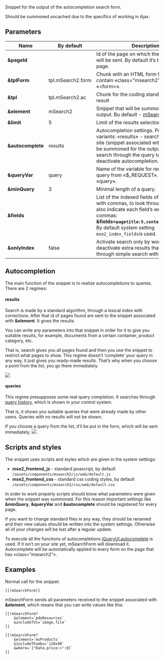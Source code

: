 
Snippet for the output of the autocompletion search form.


Should be summoned uncached due to the specifics of working in Ajax.


## Parameters

 Name			    | By default		    | Description
--------------------|-----------------------|--------------------------------------------------------
**&pageId**			|  						| Id of the page on which the search request will be sent. By default it’s the current page. 
**&tplForm**		| tpl.mSearch2.form		| Chunk with an HTML form for output, must contain «class="msearch2"» in tag «\<form\>».
**&tpl**			| tpl.mSearch2.ac		| Chunk for the coding standards of each result 
**&element**		| mSearch2				| Snippet that will be summoned for work output. Bu default - [mSearch2][1].
**&limit**			| 5						| Limit of the results selection 
**&autocomplete**	| results				| Autocompletion settings. Possible variants: «results» - search through the site (snippet associated with **&element** will be summoned for the output), «queries» - search through the query table, «0» - deactivate autocompletion.
**&queryVar**		| query					| Name of the variable for receiving search query from «$_REQUEST». By default - «query».
**&minQuery**		| 3						| Minimal length of a query. 
**&fields**			| 						| List of the indexed fields of the resource, with commas, to look through. You can also indicate each field’s weight, with commas: **&fields=`pagetitle:5,content:3,comment:1`**. By default system setting `mse2_index_fields`is used.
**&onlyIndex**		| false					| Activate search only by words’ index and deactivate extra results that can be found through simple search with LIKE.

## Autocompletion
The main function of the snippet is to realize autocompletions to queries. There are 2 regimes: 

#### results
Search is made by a standard algorithm, through a lexical index with corrections.
After that id of pages found are sent to the snippet associated with **&element**. It gives the results.

You can write any parameters into that snippet in order for it to give you suitable results, for example, documents from a certain container, product category, etc.

That is, search gives you all pages found and then you use the snippet to restrict what pages to show. This regime doesn’t ‘complete’ your query in any way, it just gives you ready-made results.
That’s why when you choose a point from the list, you go there immediately.

[![](https://file.modx.pro/files/0/2/d/02d12e8588b9920752fddecef35ba99cs.jpg)](https://file.modx.pro/files/0/2/d/02d12e8588b9920752fddecef35ba99c.png)

#### queries
This regime presupposes some real query completion. It searches through [query history][4], which is shown in your control system.

That is, it shows you suitable queries that were already made by other users. Queries with no results will not be shown.

If you choose a query from the list, it’ll be put in the form, which will be sent immediately.  [![](https://file.modx.pro/files/1/b/3/1b3240ec2c205bae779d771826bb789ds.jpg)](https://file.modx.pro/files/1/b/3/1b3240ec2c205bae779d771826bb789d.png)

## Scripts and styles
The snippet uses scripts and styles which are given in the system settings:

* **mse2_frontend_js** - standard javascript, by default `/assets/components/msearch2/js/web/default.js`
* **mse2_frontend_css** - standard css coding styles, by default `/assets/components/msearch2/css/web/default.css`

In order to work properly scripts should know what parameters were given when the snippet was summoned. For this reason important settings like **&minQuery**, **&queryVar** and **&autocomplete** should be registered for every page.

If you want to change standard files in any way, they should be renamed and their new values should be written into the system settings. Otherwise all of your changes will be lost after a regular update.

To execute all the functions of autocompletions [jQueryUI.autocomplete][3] is used. 
If it isn’t on your site yet, mSearchForm will download it.
Autocomplete will be automatically applied to every form on the page that has «class="msearch2"».

## Examples
Normal call for the snippet: 
```
[[!mSearchForm]]
```

mSearchForm sends all parameters received to the snippet associated with **&element**, which means that you can write values like this: 
```
[[!mSearchForm?
	&element=`pdoResources`
	&includeTVs=`image,file`
]]

[[!mSearchForm?
	&element=`msProducts`
	&includeThumbs=`120x90`
	&where=`{"Data.price:>":0}`
]]

```

[1]: /en/01_Components/03_mSearch2/01_Snippets/01_mSearch2.md
[2]: /en/01_Components/03_mSearch2/01_Snippets/02_mFilter2.md
[3]: http://jqueryui.com/autocomplete/
[4]: /en/01_Components/03_mSearch2/02_Management/03_Queries.md



